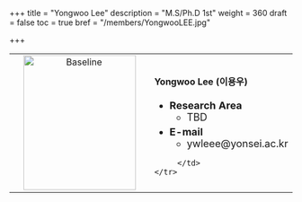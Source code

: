 +++
title = "Yongwoo Lee"
description = "M.S/Ph.D 1st"
weight = 360
draft = false
toc = true
bref = "/members/YongwooLEE.jpg"

+++

<table>
    <tr>
       <td width="280" align="center" valign="top">
          <img alt="Baseline" width="200px" height="240" src="/members/YongwooLEE.jpg">
       </td>
       <td>
            <h4>Yongwoo Lee (이용우)</h4>
            <ul class="member_info">
                <li style="font-size: 18px"><b>Research Area</b>
                    <ul class="interest">
                        <li style="margin-bottom: 5px">TBD</li>
                    </ul>
                </li>
                <li style="font-size: 18px"><b>E-mail</b>
                    <ul>
                        <li style="margin-bottom: 5px">ywleee@yonsei.ac.kr</li>
                    </ul>
                </li>
            </ul>


         </td>
    </tr>
</table>
